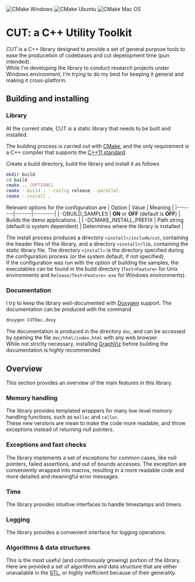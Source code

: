 ![CMake Windows](https://github.com/filthynobleman/cut/actions/workflows/cmake-windows.yml/badge.svg)
![CMake Ubuntu](https://github.com/filthynobleman/cut/actions/workflows/cmake-ubuntu.yml/badge.svg)
![CMake Mac OS](https://github.com/filthynobleman/cut/actions/workflows/cmake-macos.yml/badge.svg)

# CUT: a C++ Utility Toolkit
*CUT* is a C++ library designed to provide a set of general purpose tools to ease the producetion of codebases and cut depelopment time (pun intended).  
While I'm developing the library to conduct research projects under Windows environment, I'm trying to do my best for keeping it general and making it cross-platform.


## Building and installing
### Library
At the current state, CUT is a static library that needs to be built and installed.  

The building process is carried out with [CMake](https://cmake.org/), and the only requirement is a C++ compiler that supports the [C++11 standard](https://en.cppreference.com/w/cpp/compiler_support/11).  

Create a build directory, build the library and install it as follows
```sh
mkdir build
cd build
cmake .. [OPTIONS]
cmake --build . --config release --parallel
cmake --install .
```

Relevant options for the configuration are
| Option | Value | Meaning |
|--------|-------|---------|
| -DBUILD_SAMPLES | **ON** or **OFF** (default is **OFF**) | Builds the demo applications. |
| -DCMAKE_INSTALL_PREFIX | Path string (default is system dependent) | Determines where the library is installed |

The install process produces a directory `<install>/include/cut`, containing the header files of the library, and a directory `<install>/lib`, containing the static library file. The directory `<install>` is the directory specified during the configuration process (or the system default, if not specified).  
If the configuration was run with the option of building the samples, the executables can be found in the build directory (`Test<Feature>` for Unix environments and `Release/Test<Feature>.exe` for Windows environments).


### Documentation
I try to keep the library well-documented with [Doxygen](https://www.doxygen.nl/) support. The documentation can be produced with the command
```sh
doxygen CUTDoc.doxy
```
The documentation is produced in the directory `doc`, and can be accessed by opening the file `doc/html/index.html` with any web browser.  
While not strictly necessary, installing [GraphViz](https://graphviz.org/) before building the documentation is highly recommended


## Overview
This section provides an overview of the main features in this library.

### Memory handling
The library provides templated wrappers for many low-level memory handling functions, such as `malloc` and `calloc`.  
These new versions are mean to make the code more readable, and throw exceptions instead of returning null pointers.

### Exceptions and fast checks
The library implements a set of exceptions for common cases, like null pointers, failed assertions, and out of bounds accesses. The exception are conveniently wrapped into macros, resulting in a more readable code and more detailed and meaningful error messages.

### Time
The library provides intuitive interfaces to handle timestamps and timers.

### Logging
The library provides a convenient interface for logging operations.

### Algorithms & data structures
This is the most useful (and continuously growing) portion of the library.  
Here are provided a set of algorithms and data structure that are either unavailable in the [STL](https://en.wikipedia.org/wiki/Standard_Template_Library), or highly inefficient because of their generality.